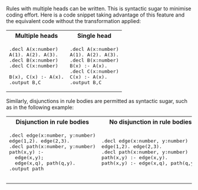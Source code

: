 Rules with multiple heads can be written. This is syntactic sugar to minimise coding effort. Here is a code snippet taking advantage of this feature and the equivalent code without the transformation applied:

<table>
<tr>
<th>
Multiple heads
</th>
<th>
Single head
</th>
</tr>

<tr>

<td>
<pre>
.decl A(x:number)
A(1). A(2). A(3).
.decl B(x:number)
.decl C(x:number)<br/>
B(x), C(x) :- A(x).
.output B,C
</pre>

</td>

<td>
<pre>
.decl A(x:number)
A(1). A(2). A(3).
.decl B(x:number)
B(x) :- A(x).
.decl C(x:number)
C(x) :- A(x).
.output B,C
</pre>
</td>

</tr>
</table>

Similarly, disjunctions in rule bodies are permitted as syntactic sugar, such as in the following example:

<table>
  <tr>
    <th>
      Disjunction in rule bodies
    </th>
    <th>
      No disjunction in rule bodies
    </th>
  </tr>
  <tr>
    <td>
      <pre>
.decl edge(x:number, y:number)
edge(1,2). edge(2,3).
.decl path(x:number, y:number)
path(x,y) :-
  edge(x,y);
  edge(x,q), path(q,y).
.output path
      </pre>
    </td>
    <td>
      <pre>
.decl edge(x:number, y:number)
edge(1,2). edge(2,3).
.decl path(x:number, y:number)
path(x,y) :- edge(x,y).
path(x,y) :- edge(x,q), path(q,y).
      </pre>
    </td>
  </tr>
</table>
